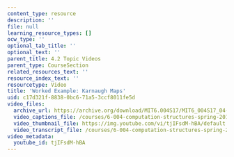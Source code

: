 ```yaml
---
content_type: resource
description: ''
file: null
learning_resource_types: []
ocw_type: ''
optional_tab_title: ''
optional_text: ''
parent_title: 4.2 Topic Videos
parent_type: CourseSection
related_resources_text: ''
resource_index_text: ''
resourcetype: Video
title: 'Worked Example: Karnaugh Maps'
uid: c17d321f-8838-0bc6-71a5-3ccf8011fe5d
video_files:
  archive_url: https://archive.org/download/MIT6.004S17/MIT6_004S17_04-02-08-04_300k.mp4
  video_captions_file: /courses/6-004-computation-structures-spring-2017/4c92200c2c5b5f89b0fd035cac196e27_tjIFsdM-hBA.vtt
  video_thumbnail_file: https://img.youtube.com/vi/tjIFsdM-hBA/default.jpg
  video_transcript_file: /courses/6-004-computation-structures-spring-2017/5a0badac5e9b7a23d3ea8141e9d8379c_tjIFsdM-hBA.pdf
video_metadata:
  youtube_id: tjIFsdM-hBA
---
```

